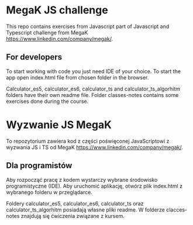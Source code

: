 # MegaK JS challenge

This repo contains exercises from Javascript part of Javascript and Typescript challenge from MegaK https://www.linkedin.com/company/megak/.

## For developers

To start working with code you just need IDE of your choice. To start the app open index.html file from chosen folder in the browser.

Calculator_es5, calculator_es6, calculator_ts and calculator_ts_algorhitm folders have their own readme file. Folder classes-notes contains some exercises done during the course.

# Wyzwanie JS MegaK

To repozytorium zawiera kod z części poświęconej JavaScriptowi z wyzwania JS i TS od MegaK https://www.linkedin.com/company/megak/.

## Dla programistów

Aby rozpocząć pracę z kodem wystarczy wybrane środowisko programistyczne (IDE). Aby uruchomić aplikację, otwórz plik index.html z wybranego folderu w przeglądarce.

Foldery calculator_es5, calculator_es6, calculator_ts oraz calculator_ts_algorhitm posiadają własne pliki readme. W folderze clacces-notes znajdują się ćwiczenia związane z kursem.
